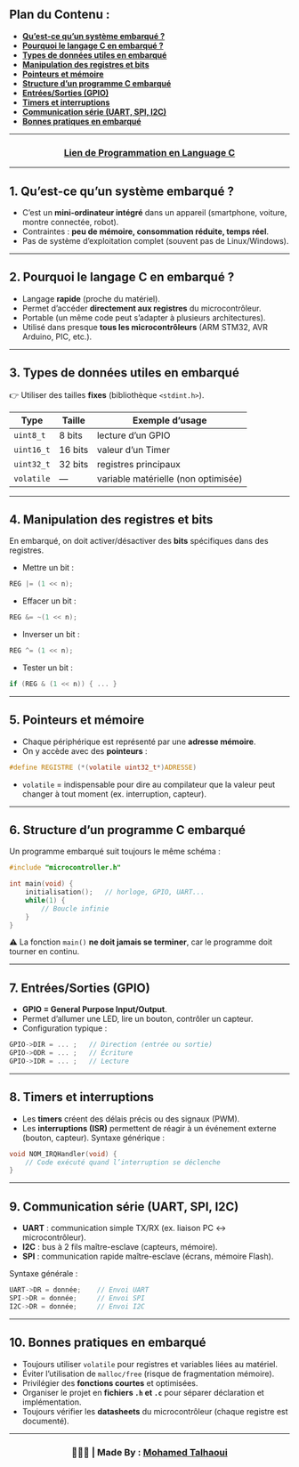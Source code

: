 ## **Plan du Contenu :**

* **[Qu’est-ce qu’un système embarqué ?](#1-quest-ce-quun-système-embarqué-)**
* **[Pourquoi le langage C en embarqué ?](#2-pourquoi-le-langage-c-en-embarqué-)**
* **[Types de données utiles en embarqué](#3-types-de-données-utiles-en-embarqué)**
* **[Manipulation des registres et bits](#4-manipulation-des-registres-et-bits)**
* **[Pointeurs et mémoire](#5-pointeurs-et-mémoire)**
* **[Structure d’un programme C embarqué](#6-structure-dun-programme-c-embarqué)**
* **[Entrées/Sorties (GPIO)](#7-entréessorties-gpio)**
* **[Timers et interruptions](#8-timers-et-interruptions)**
* **[Communication série (UART, SPI, I2C)](#9-communication-série-uart-spi-i2c)**
* **[Bonnes pratiques en embarqué](#10-bonnes-pratiques-en-embarqué)**

---

<h3 align="center"><a href="https://github.com/mohamedtalhaouii/Programmation-C" target="_blank">Lien de Programmation en Language C</a></h3>

---

## **1. Qu’est-ce qu’un système embarqué ?**

* C’est un **mini-ordinateur intégré** dans un appareil (smartphone, voiture, montre connectée, robot).
* Contraintes : **peu de mémoire, consommation réduite, temps réel**.
* Pas de système d’exploitation complet (souvent pas de Linux/Windows).

---

## **2. Pourquoi le langage C en embarqué ?**

* Langage **rapide** (proche du matériel).
* Permet d’accéder **directement aux registres** du microcontrôleur.
* Portable (un même code peut s’adapter à plusieurs architectures).
* Utilisé dans presque **tous les microcontrôleurs** (ARM STM32, AVR Arduino, PIC, etc.).

---

## **3. Types de données utiles en embarqué**

👉 Utiliser des tailles **fixes** (bibliothèque `<stdint.h>`).

| Type       | Taille  | Exemple d’usage                     |
| ---------- | ------- | ----------------------------------- |
| `uint8_t`  | 8 bits  | lecture d’un GPIO                   |
| `uint16_t` | 16 bits | valeur d’un Timer                   |
| `uint32_t` | 32 bits | registres principaux                |
| `volatile` | —       | variable matérielle (non optimisée) |

---

## **4. Manipulation des registres et bits**

En embarqué, on doit activer/désactiver des **bits** spécifiques dans des registres.

* Mettre un bit :

```c
REG |= (1 << n);
```

* Effacer un bit :

```c
REG &= ~(1 << n);
```

* Inverser un bit :

```c
REG ^= (1 << n);
```

* Tester un bit :

```c
if (REG & (1 << n)) { ... }
```

---

## **5. Pointeurs et mémoire**

* Chaque périphérique est représenté par une **adresse mémoire**.
* On y accède avec des **pointeurs** :

```c
#define REGISTRE (*(volatile uint32_t*)ADRESSE)
```

* `volatile` = indispensable pour dire au compilateur que la valeur peut changer à tout moment (ex. interruption, capteur).

---

## **6. Structure d’un programme C embarqué**

Un programme embarqué suit toujours le même schéma :

```c
#include "microcontroller.h"

int main(void) {
    initialisation();   // horloge, GPIO, UART...
    while(1) {
        // Boucle infinie
    }
}
```

⚠️ La fonction `main()` **ne doit jamais se terminer**, car le programme doit tourner en continu.

---

## **7. Entrées/Sorties (GPIO)**

* **GPIO = General Purpose Input/Output**.
* Permet d’allumer une LED, lire un bouton, contrôler un capteur.
* Configuration typique :

```c
GPIO->DIR = ... ;   // Direction (entrée ou sortie)
GPIO->ODR = ... ;   // Écriture
GPIO->IDR = ... ;   // Lecture
```

---

## **8. Timers et interruptions**

* Les **timers** créent des délais précis ou des signaux (PWM).
* Les **interruptions (ISR)** permettent de réagir à un événement externe (bouton, capteur).
  Syntaxe générique :

```c
void NOM_IRQHandler(void) {
    // Code exécuté quand l’interruption se déclenche
}
```

---

## **9. Communication série (UART, SPI, I2C)**

* **UART** : communication simple TX/RX (ex. liaison PC ↔ microcontrôleur).
* **I2C** : bus à 2 fils maître-esclave (capteurs, mémoire).
* **SPI** : communication rapide maître-esclave (écrans, mémoire Flash).

Syntaxe générale :

```c
UART->DR = donnée;    // Envoi UART
SPI->DR = donnée;     // Envoi SPI
I2C->DR = donnée;     // Envoi I2C
```

---

## **10. Bonnes pratiques en embarqué**

* Toujours utiliser `volatile` pour registres et variables liées au matériel.
* Éviter l’utilisation de `malloc/free` (risque de fragmentation mémoire).
* Privilégier des **fonctions courtes** et optimisées.
* Organiser le projet en **fichiers `.h` et `.c`** pour séparer déclaration et implémentation.
* Toujours vérifier les **datasheets** du microcontrôleur (chaque registre est documenté).

---

<h3 align="center"> 🧑🏻‍💻 | Made By : <a href="https://github.com/mohamedtalhaouii" target="_blank">Mohamed Talhaoui</a></h3>
